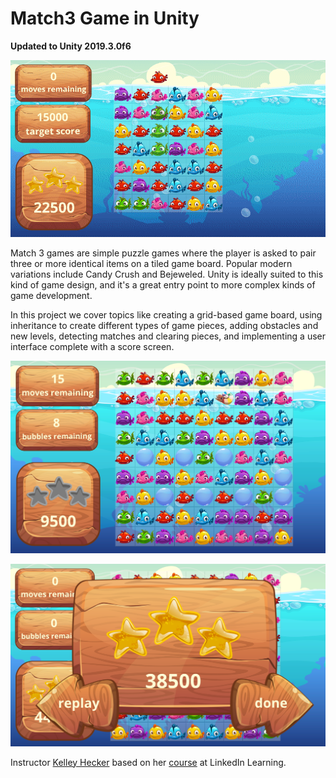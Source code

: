 # Match3 Game in Unity

**Updated to Unity 2019.3.0f6**

![Match3gif](/DemoFiles/Match3.gif)

Match 3 games are simple puzzle games where the player is asked to pair three or more identical items on a tiled game board. Popular modern variations include Candy Crush and Bejeweled. Unity is ideally suited to this kind of game design, and it's a great entry point to more complex kinds of game development.

In this project we cover topics like creating a grid-based game board, using inheritance to create different types of game pieces, adding obstacles and new levels, detecting matches and clearing pieces, and implementing a user interface complete with a score screen.

![Match3](/DemoFiles/match3.png)

![Match3 - Finished Level](/DemoFiles/match3Final.png)

Instructor [Kelley Hecker](https://www.linkedin.com/learning/instructors/kelley-hecker) based on her [course](https://www.linkedin.com/learning/building-a-match-3-game-with-unity) at LinkedIn Learning.
